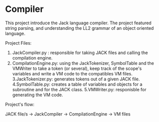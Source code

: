 # Compiler
This project introduce the Jack language compiler.
The project featured string parsing, and understanding the LL2 grammar of an object oriented language.


Project Files:
1. JackCompiler.py : responsible for taking JACK files and calling the compilation engine.
2. CompilationEngine.py: using the JackTokenizer, SymbolTable and the VMWriter to take a token (or several), keep track of the scope's variables and write a VM code to the compatibles VM files. 
3.JackTokenizer.py: generates tokens out of a given JACK file. 
4.SymbolTable.py: creates a table of variables and objects for a subroutine and for the JACK class.
5.VMWriter.py: responisble for generating the VM code.

Project's flow: 

JACK file/s -> JackCompiler -> CompilationEngine -> VM files


